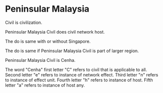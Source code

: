# Peninsular Malaysia

Civil is civilization.

Peninsular Malaysia Civil does civil network host.

The do is same with or without Singapore.

The do is same if Peninsular Malaysia Civil is part of larger region.

Peninsular Malaysia Civil is Cenha.

The word "Cenha" first letter "C" refers to civil that is applicable to all.
Second letter "e" refers to instance of network effect.
Third letter "n" refers to instance of effect unit.
Fourth letter "h" refers to instance of host.
Fifth letter "a" refers to instance of host any.